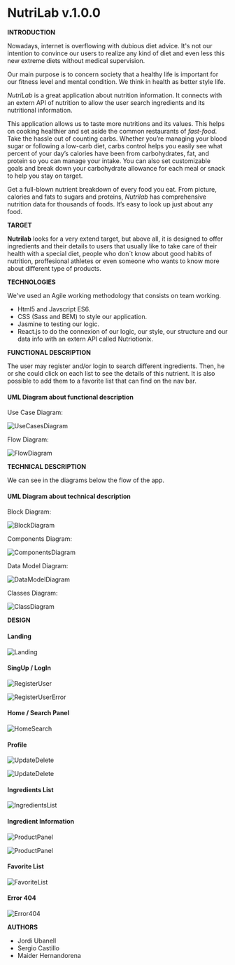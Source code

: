 # NutriLab v.1.0.0

**INTRODUCTION**

Nowadays, internet is overflowing with dubious diet advice. 
It's not our intention to convince our users to realize any kind of diet and even less this new extreme diets without medical supervision. 

Our main purpose is to concern society that a healthy life is important for our fitness level and mental condition. We think in health as better style life.  

*NutriLab* is a great application about nutrition information. It connects with an extern API of nutrition to allow the user search ingredients and its nutritional information. 

This application allows us to taste more nutritions and its values. This helps on cooking healthier and set aside the common restaurants of *fast-food*. Take the hassle out of counting carbs. Whether you’re managing your blood sugar or following a low-carb diet, carbs control helps you easily see what percent of your day’s calories have been from carbohydrates, fat, and protein so you can manage your intake. You can also set customizable goals and break down your carbohydrate allowance for each meal or snack to help you stay on target.

Get a full-blown nutrient breakdown of every food you eat. From picture, calories and fats to sugars and proteins, *Nutrilab* has comprehensive nutrition data for thousands of foods. It’s easy to look up just about any food. 

**TARGET** 

**Nutrilab** looks for a very extend target, but above all, it is designed to offer ingredients and their details to users that usually like to take care of their health with a special diet, people who don´t know about good habits of nutrition, proffesional athletes or even someone who wants to know more about different type of products.

**TECHNOLOGIES**

We've used an Agile working methodology that consists on team working.
- Html5 and Javscript ES6. 
- CSS (Sass and BEM) to style our application.
- Jasmine to testing our logic.
- React.js to do the connexion of our logic, our style, our structure and our data info with an extern API called Nutriotionix.

**FUNCTIONAL DESCRIPTION**

The user may register and/or login to search different ingredients. Then, he or she could click on each list to see the details of this nutrient. It is also possible to add them to a favorite list that can find on the nav bar.

#### UML Diagram about functional description

Use Case Diagram:

![UseCasesDiagram](images/usecasesdiagram.png)

Flow Diagram:

![FlowDiagram](images/flowdiagram.png)


**TECHNICAL DESCRIPTION**

We can see in the diagrams below the flow of the app.


#### UML Diagram about technical description

Block Diagram:

![BlockDiagram](images/blockdiagram.png)

Components Diagram:

![ComponentsDiagram](images/componentsdiagram.png)

Data Model Diagram:

![DataModelDiagram](images/datamodeldiagram.png)

Classes Diagram:

![ClassDiagram](images/classdiagram.png)

**DESIGN**

#### Landing

![Landing](design/landing.png)

#### SingUp / LogIn

![RegisterUser](design/signup_login.png)

![RegisterUserError](design/signup_login_error.png)

#### Home / Search Panel

![HomeSearch](design/home_search.png)

#### Profile

![UpdateDelete](design/update_delete.png)

![UpdateDelete](design/update_delete_error.png)

#### Ingredients List

![IngredientsList](design/ingredients_list.png)

#### Ingredient Information

![ProductPanel](design/product_panel.png)

![ProductPanel](design/product_panel_like.png)

#### Favorite List

![FavoriteList](design/favorite_list.png)

#### Error 404

![Error404](design/error404.png)


**AUTHORS**

- Jordi Ubanell
- Sergio Castillo
- Maider Hernandorena